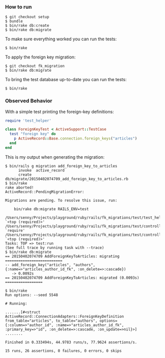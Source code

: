### How to run

```
$ git checkout setup
$ bundle
$ bin/rake db:create
$ bin/rake db:migrate
```

To make sure everything worked you can run the tests:

```
$ bin/rake
```

To apply the foreign key migration:

```
$ git checkout fk_migration
$ bin/rake db:migrate
```

To bring the test database up-to-date you can run the tests:

```
$ bin/rake
```


### Observed Behavior

With a simple test printing the foreign-key definitions:

```ruby
require 'test_helper'

class ForeignKeyTest < ActiveSupport::TestCase
  test "foreign key" do
    p ActiveRecord::Base.connection.foreign_keys("articles")
  end
end
```

This is my output when generating the migration:

```
$ bin/rails g migration add_foreign_key_to_articles
      invoke  active_record
      create    db/migrate/20150402074709_add_foreign_key_to_articles.rb
$ bin/rake
rake aborted!
ActiveRecord::PendingMigrationError:

Migrations are pending. To resolve this issue, run:

	bin/rake db:migrate RAILS_ENV=test

/Users/senny/Projects/playground/ruby/rails/fk_migrations/test/test_helper.rb:3:in `<top (required)>'
/Users/senny/Projects/playground/ruby/rails/fk_migrations/test/controllers/articles_controller_test.rb:1:in `require'
/Users/senny/Projects/playground/ruby/rails/fk_migrations/test/controllers/articles_controller_test.rb:1:in `<top (required)>'
Tasks: TOP => test:run
(See full trace by running task with --trace)
$ bin/rake db:migrate
== 20150402074709 AddForeignKeyToArticles: migrating ==========================
-- add_foreign_key("articles", "authors", {:name=>"articles_author_id_fk", :on_delete=>:cascade})
   -> 0.0092s
== 20150402074709 AddForeignKeyToArticles: migrated (0.0093s) =================

$ bin/rake
Run options: --seed 5548

# Running:

.......[#<struct ActiveRecord::ConnectionAdapters::ForeignKeyDefinition from_table="articles", to_table="authors", options={:column=>"author_id", :name=>"articles_author_id_fk", :primary_key=>"id", :on_delete=>:cascade, :on_update=>nil}>]
........

Finished in 0.333494s, 44.9783 runs/s, 77.9624 assertions/s.

15 runs, 26 assertions, 0 failures, 0 errors, 0 skips
```